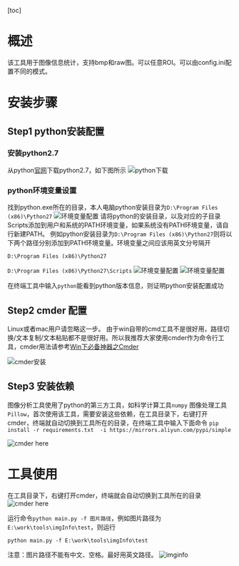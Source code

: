 [toc]

# 概述

该工具用于图像信息统计，支持bmp和raw图。可以任意ROI。可以由config.ini配置不同的模式。

# 安装步骤

## Step1 python安装配置

### 安装python2.7

从python[官网](https://www.python.org/downloads/)下载python2.7，如下图所示
![python下载](http://7xq2ld.com1.z0.glb.clouddn.com/github/setup1.jpg)


### python环境变量设置
找到python.exe所在的目录，本人电脑python安装目录为```D:\Program Files (x86)\Python27```
![环境变量配置](http://7xq2ld.com1.z0.glb.clouddn.com/github/env4.jpg)
请将python的安装目录，以及对应的子目录Scripts添加到用户和系统的PATH环境变量，如果系统没有PATH环境变量，请自行新建PATH。
例如python安装目录为```D:\Program Files (x86)\Python27```则将以下两个路径分别添加到PATH环境变量。环境变量之间应该用英文分号隔开

```D:\Program Files (x86)\Python27```

```D:\Program Files (x86)\Python27\Scripts```
![环境变量配置](http://7xq2ld.com1.z0.glb.clouddn.com/github/env1.jpg)
![环境变量配置](http://7xq2ld.com1.z0.glb.clouddn.com/github/env3.jpg)

在终端工具中输入```python```能看到python版本信息，则证明python安装配置成功



## Step2 cmder 配置

Linux或者mac用户请忽略这一步。
由于win自带的cmd工具不是很好用，路径切换/文本复制/文本粘贴都不是很好用。所以我推荐大家使用cmder作为命令行工具，cmder用法请参考[Win下必备神器之Cmder](https://jeffjade.com/2016/01/13/2016-01-13-windows-software-cmder/)

![cmder安装](http://7xq2ld.com1.z0.glb.clouddn.com/github/cmder_setup.jpg)

## Step3 安装依赖

图像分析工具使用了python的第三方工具，如科学计算工具```numpy``` 图像处理工具```Pillow```，首次使用该工具，需要安装这些依赖，在工具目录下，右键打开cmder，终端就自动切换到工具所在的目录，在终端工具中输入下面命令
```pip install -r requirements.txt  -i https://mirrors.aliyun.com/pypi/simple```

![cmder here](http://7xq2ld.com1.z0.glb.clouddn.com/github/cmder_here.jpg)


# 工具使用

在工具目录下，右键打开cmder，终端就会自动切换到工具所在的目录
![cmder here](http://7xq2ld.com1.z0.glb.clouddn.com/github/cmder_here.jpg)

运行命令```python main.py -f 图片路径```，例如图片路径为```E:\work\tools\imgInfo\test```，则运行

```python main.py -f E:\work\tools\imgInfo\test```

注意：图片路径不能有中文、空格。最好用英文路径。
![imginfo](http://7xq2ld.com1.z0.glb.clouddn.com/github/result.jpg)






